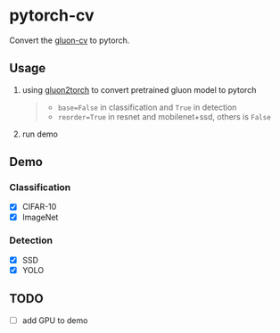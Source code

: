# pytorch-cv

Convert the [gluon-cv](https://github.com/dmlc/gluon-cv/) to pytorch. 

## Usage

1. using [gluon2torch](./utils/gluon2torch.py) to convert pretrained gluon model to pytorch

   > - `base=False` in classification and `True` in detection
   > - `reorder=True` in resnet and mobilenet+ssd, others is `False`

2. run demo 

## Demo

### Classification

- [x] CIFAR-10
- [x] ImageNet

### Detection

- [x] SSD
- [x] YOLO

## TODO

- [ ] add GPU to demo


